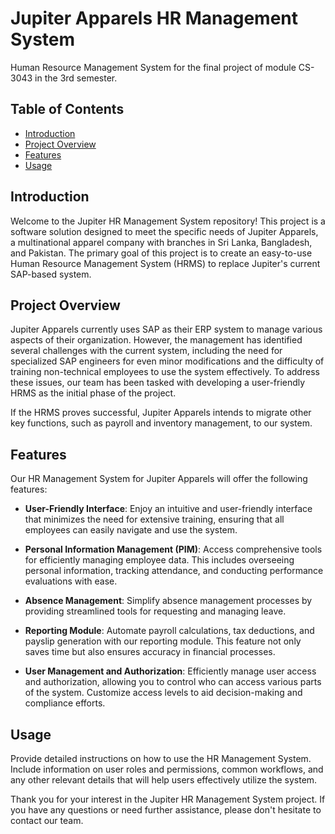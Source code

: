 # Jupiter Apparels HR Management System
Human Resource Management System for the final project of module CS-3043 in the 3rd semester.


## Table of Contents
- [Introduction](#introduction)
- [Project Overview](#project-overview)
- [Features](#features)
- [Usage](#usage)

## Introduction

Welcome to the Jupiter HR Management System repository! This project is a software solution designed to meet the specific needs of Jupiter Apparels, a multinational apparel company with branches in Sri Lanka, Bangladesh, and Pakistan. The primary goal of this project is to create an easy-to-use Human Resource Management System (HRMS) to replace Jupiter's current SAP-based system.

## Project Overview

Jupiter Apparels currently uses SAP as their ERP system to manage various aspects of their organization. However, the management has identified several challenges with the current system, including the need for specialized SAP engineers for even minor modifications and the difficulty of training non-technical employees to use the system effectively. To address these issues, our team has been tasked with developing a user-friendly HRMS as the initial phase of the project.

If the HRMS proves successful, Jupiter Apparels intends to migrate other key functions, such as payroll and inventory management, to our system.

## Features

Our HR Management System for Jupiter Apparels will offer the following features:

- **User-Friendly Interface**: Enjoy an intuitive and user-friendly interface that minimizes the need for extensive training, ensuring that all employees can easily navigate and use the system.
  
- **Personal Information Management (PIM)**: Access comprehensive tools for efficiently managing employee data. This includes overseeing personal information, tracking attendance, and conducting performance evaluations with ease.
  
- **Absence Management**: Simplify absence management processes by providing streamlined tools for requesting and managing leave.
  
- **Reporting Module**: Automate payroll calculations, tax deductions, and payslip generation with our reporting module. This feature not only saves time but also ensures accuracy in financial processes.
  
- **User Management and Authorization**: Efficiently manage user access and authorization, allowing you to control who can access various parts of the system. Customize access levels to aid decision-making and compliance efforts.

## Usage

Provide detailed instructions on how to use the HR Management System. Include information on user roles and permissions, common workflows, and any other relevant details that will help users effectively utilize the system.


Thank you for your interest in the Jupiter HR Management System project. If you have any questions or need further assistance, please don't hesitate to contact our team.
